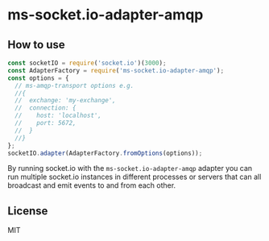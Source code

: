 # ms-socket.io-adapter-amqp

## How to use

```js
const socketIO = require('socket.io')(3000);
const AdapterFactory = require('ms-socket.io-adapter-amqp');
const options = {
  // ms-amqp-transport options e.g.
  //{
  //  exchange: 'my-exchange',
  //  connection: {
  //    host: 'localhost',
  //    port: 5672,
  //  }
  //}
};
socketIO.adapter(AdapterFactory.fromOptions(options));
```

By running socket.io with the `ms-socket.io-adapter-amqp` adapter 
you can run multiple socket.io instances in different processes or 
servers that can all broadcast and emit events to and from each other.

## License

MIT
